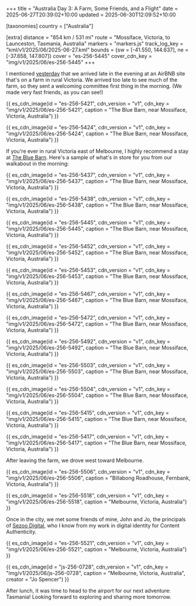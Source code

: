 +++
title = "Australia Day 3: A Farm, Some Friends, and a Flight"
date = 2025-06-27T20:39:02+10:00
updated = 2025-06-30T12:09:52+10:00

[taxonomies]
country = ["Australia"]

[extra]
distance = "854 km / 531 mi"
route = "Mossiface, Victoria, to Launceston, Tasmania, Australia"
markers = "markers.js"
track_log_key = "kml/v1/2025/06/2025-06-27.kml"
bounds = {sw = [-41.550, 144.637], ne = [-37.658, 147.807]}
cover = "es-256-5445"
cover_cdn_key = "img/v1/2025/06/es-256-5445"
+++

I mentioned [yesterday](../02-the-long-coastal-road) that we arrived late in the evening at an AirBNB site that's on a farm in rural Victoria. We arrived too late to see much of the farm, so they sent a welcoming committee first thing in the morning. (We made very fast friends, as you can see!)

<!-- more -->

{{ es_cdn_image(id = "es-256-5421", cdn_version = "v1", cdn_key = "img/v1/2025/06/es-256-5421", caption = "The Blue Barn, near Mossiface, Victoria, Australia") }}

{{ es_cdn_image(id = "es-256-5424", cdn_version = "v1", cdn_key = "img/v1/2025/06/es-256-5424", caption = "The Blue Barn, near Mossiface, Victoria, Australia") }}

If you're ever in rural Victoria east of Melbourne, I highly recommend a stay at [The Blue Barn](https://www.airbnb.com.au/rooms/49276450). Here's a sample of what's in store for you from our walkabout in the morning:

{{ es_cdn_image(id = "es-256-5437", cdn_version = "v1", cdn_key = "img/v1/2025/06/es-256-5437", caption = "The Blue Barn, near Mossiface, Victoria, Australia") }}

{{ es_cdn_image(id = "es-256-5438", cdn_version = "v1", cdn_key = "img/v1/2025/06/es-256-5438", caption = "The Blue Barn, near Mossiface, Victoria, Australia") }}

{{ es_cdn_image(id = "es-256-5445", cdn_version = "v1", cdn_key = "img/v1/2025/06/es-256-5445", caption = "The Blue Barn, near Mossiface, Victoria, Australia") }}

{{ es_cdn_image(id = "es-256-5452", cdn_version = "v1", cdn_key = "img/v1/2025/06/es-256-5452", caption = "The Blue Barn, near Mossiface, Victoria, Australia") }}

{{ es_cdn_image(id = "es-256-5453", cdn_version = "v1", cdn_key = "img/v1/2025/06/es-256-5453", caption = "The Blue Barn, near Mossiface, Victoria, Australia") }}

{{ es_cdn_image(id = "es-256-5467", cdn_version = "v1", cdn_key = "img/v1/2025/06/es-256-5467", caption = "The Blue Barn, near Mossiface, Victoria, Australia") }}

{{ es_cdn_image(id = "es-256-5472", cdn_version = "v1", cdn_key = "img/v1/2025/06/es-256-5472", caption = "The Blue Barn, near Mossiface, Victoria, Australia") }}

{{ es_cdn_image(id = "es-256-5492", cdn_version = "v1", cdn_key = "img/v1/2025/06/es-256-5492", caption = "The Blue Barn, near Mossiface, Victoria, Australia") }}

{{ es_cdn_image(id = "es-256-5503", cdn_version = "v1", cdn_key = "img/v1/2025/06/es-256-5503", caption = "The Blue Barn, near Mossiface, Victoria, Australia") }}

{{ es_cdn_image(id = "es-256-5504", cdn_version = "v1", cdn_key = "img/v1/2025/06/es-256-5504", caption = "The Blue Barn, near Mossiface, Victoria, Australia") }}

{{ es_cdn_image(id = "es-256-5415", cdn_version = "v1", cdn_key = "img/v1/2025/06/es-256-5415", caption = "The Blue Barn, near Mossiface, Victoria, Australia") }}

{{ es_cdn_image(id = "es-256-5417", cdn_version = "v1", cdn_key = "img/v1/2025/06/es-256-5417", caption = "The Blue Barn, near Mossiface, Victoria, Australia") }}

After leaving the farm, we drove west toward Melbourne.

{{ es_cdn_image(id = "es-256-5506", cdn_version = "v1", cdn_key = "img/v1/2025/06/es-256-5506", caption = "Billabong Roadhouse, Fernbank, Victoria, Australia") }}

{{ es_cdn_image(id = "es-256-5518", cdn_version = "v1", cdn_key = "img/v1/2025/06/es-256-5518", caption = "Melbourne, Victoria, Australia") }}

Once in the city, we met some friends of mine, John and Jo, the principals of [Sezoo Digital](https://www.sezoo.digital), who I know from my work in digital identity for Content Authenticity.

{{ es_cdn_image(id = "es-256-5521", cdn_version = "v1", cdn_key = "img/v1/2025/06/es-256-5521", caption = "Melbourne, Victoria, Australia") }}

{{ es_cdn_image(id = "js-256-0728", cdn_version = "v1", cdn_key = "img/v1/2025/06/js-256-0728", caption = "Melbourne, Victoria, Australia", creator = "Jo Spencer") }}

After lunch, it was time to head to the airport for our next adventure: Tasmania! Looking forward to exploring and sharing more tomorrow.
